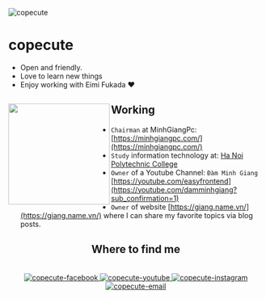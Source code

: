 ![copecute](https://i.imgur.com/c9LZBaE.jpg)

# copecute

- Open and friendly.
- Love to learn new things
- Enjoy working with Eimi Fukada ❤

## Working <a href="https://github.com/copecute"><img align="left" width="auto" height="200" src="https://i.imgur.com/7Tft9wV.png"></a>

- `Chairman` at MinhGiangPc: [https://minhgiangpc.com/](https://minhgiangpc.com/)
- `Study` information technology at: [Ha Noi Polytechnic College](#)
- `Owner` of a Youtube Channel: `Đàm Minh Giang` [https://youtube.com/easyfrontend](https://youtube.com/damminhgiang?sub_confirmation=1)
- `Owner` of website [https://giang.name.vn/](https://giang.name.vn/) where I can share my favorite topics via blog posts.

<h2 align="center"> Where to find me </h2>
<br>
<div align="center">
  <a href="https://facebook.com/giang.apk" target="blank">
    <img src="https://img.icons8.com/bubbles/100/000000/facebook-new.png" alt="copecute-facebook" />
  </a>
  <a href="https://www.youtube.com/damminhgiang?sub_confirmation=1" target="blank">
    <img src="https://img.icons8.com/bubbles/100/000000/youtube-squared.png" alt="copecute-youtube" />
  </a>
  <a href="https://instagram.com/copecute_" target="blank">
    <img src="https://img.icons8.com/bubbles/100/000000/instagram.png" alt="copecute-instagram" />
  </a>
  <a href="mailto:tcopecute@outlook.com" target="top">
    <img src="https://img.icons8.com/bubbles/100/000000/apple-mail.png" alt="copecute-email" />
  </a>
</div>

<br>
